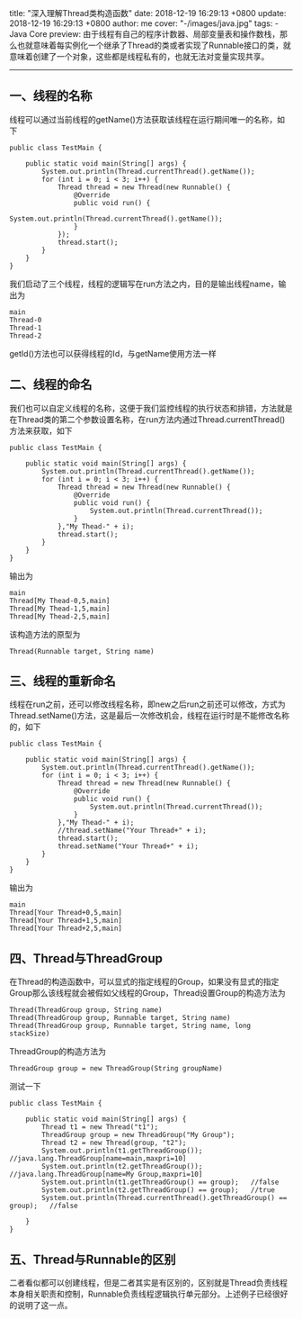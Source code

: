 title: "深入理解Thread类构造函数"
date: 2018-12-19 16:29:13 +0800
update: 2018-12-19 16:29:13 +0800
author: me
cover: "-/images/java.jpg"
tags:
    - Java Core
preview: 由于线程有自己的程序计数器、局部变量表和操作数栈，那么也就意味着每实例化一个继承了Thread的类或者实现了Runnable接口的类，就意味着创建了一个对象，这些都是线程私有的，也就无法对变量实现共享。

---

## 一、线程的名称

线程可以通过当前线程的getName()方法获取该线程在运行期间唯一的名称，如下

```
public class TestMain {

    public static void main(String[] args) {
        System.out.println(Thread.currentThread().getName());
        for (int i = 0; i < 3; i++) {
            Thread thread = new Thread(new Runnable() {
                @Override
                public void run() {
                    System.out.println(Thread.currentThread().getName());
                }
            });
            thread.start();
        }
    }
}
```

我们启动了三个线程，线程的逻辑写在run方法之内，目的是输出线程name，输出为

```
main
Thread-0
Thread-1
Thread-2
```

getId()方法也可以获得线程的Id，与getName使用方法一样

## 二、线程的命名

我们也可以自定义线程的名称，这便于我们监控线程的执行状态和排错，方法就是在Thread类的第二个参数设置名称，在run方法内通过Thread.currentThread()方法来获取，如下

```
public class TestMain {

    public static void main(String[] args) {
        System.out.println(Thread.currentThread().getName());
        for (int i = 0; i < 3; i++) {
            Thread thread = new Thread(new Runnable() {
                @Override
                public void run() {
                    System.out.println(Thread.currentThread());
                }
            },"My Thead-" + i);
            thread.start();
        }
    }
}
```

输出为

```
main
Thread[My Thead-0,5,main]
Thread[My Thead-1,5,main]
Thread[My Thead-2,5,main]
```

该构造方法的原型为

```
Thread(Runnable target, String name)
```

## 三、线程的重新命名

线程在run之前，还可以修改线程名称，即new之后run之前还可以修改，方式为Thread.setName()方法，这是最后一次修改机会，线程在运行时是不能修改名称的，如下

```
public class TestMain {

    public static void main(String[] args) {
        System.out.println(Thread.currentThread().getName());
        for (int i = 0; i < 3; i++) {
            Thread thread = new Thread(new Runnable() {
                @Override
                public void run() {
                    System.out.println(Thread.currentThread());
                }
            },"My Thead-" + i);
            //thread.setName("Your Thread+" + i);
            thread.start();
            thread.setName("Your Thread+" + i);
        }
    }
}
```

输出为

```
main
Thread[Your Thread+0,5,main]
Thread[Your Thread+1,5,main]
Thread[Your Thread+2,5,main]
```

## 四、Thread与ThreadGroup

在Thread的构造函数中，可以显式的指定线程的Group，如果没有显式的指定Group那么该线程就会被假如父线程的Group，Thread设置Group的构造方法为

```
Thread(ThreadGroup group, String name)
Thread(ThreadGroup group, Runnable target, String name)
Thread(ThreadGroup group, Runnable target, String name, long stackSize)
```

ThreadGroup的构造方法为

```
ThreadGroup group = new ThreadGroup(String groupName)
```

测试一下

```
public class TestMain {

    public static void main(String[] args) {
        Thread t1 = new Thread("t1");
        ThreadGroup group = new ThreadGroup("My Group");
        Thread t2 = new Thread(group, "t2");
        System.out.println(t1.getThreadGroup());    //java.lang.ThreadGroup[name=main,maxpri=10]
        System.out.println(t2.getThreadGroup());    //java.lang.ThreadGroup[name=My Group,maxpri=10]
        System.out.println(t1.getThreadGroup() == group);   //false
        System.out.println(t2.getThreadGroup() == group);   //true
        System.out.println(Thread.currentThread().getThreadGroup() == group);   //false
        
    }
}
```

## 五、Thread与Runnable的区别

二者看似都可以创建线程，但是二者其实是有区别的，区别就是Thread负责线程本身相关职责和控制，Runnable负责线程逻辑执行单元部分。上述例子已经很好的说明了这一点。